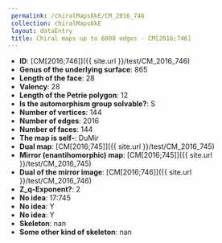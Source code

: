 ```yaml
--- 
 permalink: /chiralMaps6kE/CM_2016_746 
 collection: chiralMaps6kE
 layout: dataEntry
 title: Chiral maps up to 6000 edges - CM[2016;746]
---
```


- **ID**: [CM[2016;746]]({{ site.url }}/test/CM_2016_746)
- **Genus of the underlying surface**: 865
- **Length of the face**: 28
- **Valency**: 28
- **Length of the Petrie polygon**: 12
- **Is the automorphism group solvable?**: S
- **Number of vertices**: 144
- **Number of edges**: 2016
- **Number of faces**: 144
- **The map is self-**: DuMir
- **Dual map**: [CM[2016;745]]({{ site.url }}/test/CM_2016_745)
- **Mirror (enantihomorphic) map**: [CM[2016;745]]({{ site.url }}/test/CM_2016_745)
- **Dual of the mirror image**: [CM[2016;746]]({{ site.url }}/test/CM_2016_746)
- **Z_q-Exponent?**: 2
- **No idea**:  17:745
- **No idea**: Y
- **No idea**: Y
- **Skeleton**: nan
- **Some other kind of skeleton**: nan
